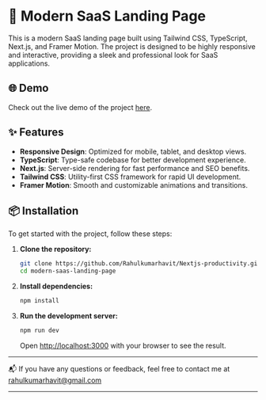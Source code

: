 # 🚀 Modern SaaS Landing Page

This is a modern SaaS landing page built using Tailwind CSS, TypeScript, Next.js, and Framer Motion. The project is designed to be highly responsive and interactive, providing a sleek and professional look for SaaS applications.

## 🌐 Demo

Check out the live demo of the project [here](https://landing-page-rho-hazel.vercel.app/).

## ✨ Features

- **Responsive Design**: Optimized for mobile, tablet, and desktop views.
- **TypeScript**: Type-safe codebase for better development experience.
- **Next.js**: Server-side rendering for fast performance and SEO benefits.
- **Tailwind CSS**: Utility-first CSS framework for rapid UI development.
- **Framer Motion**: Smooth and customizable animations and transitions.

## 📦 Installation

To get started with the project, follow these steps:

1. **Clone the repository:**

   ```sh
   git clone https://github.com/Rahulkumarhavit/Nextjs-productivity.git
   cd modern-saas-landing-page
   ```

2. **Install dependencies:**

   ```sh
   npm install
   ```

3. **Run the development server:**

   ```sh
   npm run dev
   ```

   Open [http://localhost:3000](http://localhost:3000) with your browser to see the result.



---

📬 If you have any questions or feedback, feel free to contact me at rahulkumarhavit@gmail.com

---

